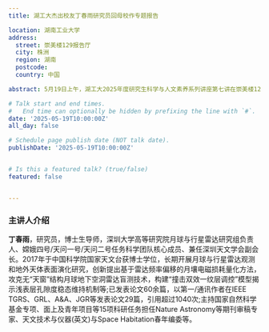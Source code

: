 ```yaml
---
title: 湖工大杰出校友丁春雨研究员回母校作专题报告

location: 湖南工业大学
address:
  street: 崇美楼129报告厅
  city: 株洲
  region: 湖南
  postcode: 
  country: 中国

abstract: 5月19日上午，湖工大2025年度研究生科学与人文素养系列讲座第七讲在崇美楼129报告厅举行。杰出校友，深圳大学研究员、博士生导师丁春雨作题为《空天之探：雷达透视在月球深空探测中的应用与前景》专题报告。丁春雨从“个人简介与研究背景”“关键科学问题与总体框架”“创新性研究成果”“学术贡献与战略应用”“总结与未来方向”五个方面展开论述，通过电磁学计算模型、雷达图像、月球地质结构剖面图等大量图片示例，对探月雷达的工作原理、研究成果、发展方向作了系统讲解。在介绍自身研究方向和课题组项目时，他阐释了行星探测旨在寻找太阳系内宜居星球的目标，并讲解了八大行星的环境特点，同时展望了我国即将发射的“天问三号”和“天问四号”探测器的发射规划。他概述了行星际通信系统、月球探测背景、探月雷达在月球探测中的作用以及月球表面雷达的发展历程。着重强调更新月球浅表层结构认知的紧迫性，提出了五个关键科学问题。同时，他还展示了国内外月球探测方面的创新研究成果，剖析了这些研究的难点。最后，他以“月球浅表层研究如何促进人类成为跨天体物种？”这一核心问题引发思考，强调从生命起源和居住环境两个方面出发，探索水资源和地下空间的重要性。本场讲座内容详实，不仅系统讲解雷达透视技术在深空探测中的应用，更通过创新事例，激励同学们勇攀科学高峰，助力跨学科人才将科研与航天强国梦想结合，为中国探月计划贡献力量。

# Talk start and end times.
#   End time can optionally be hidden by prefixing the line with `#`.
date: '2025-05-19T10:00:00Z'
all_day: false

# Schedule page publish date (NOT talk date).
publishDate: '2025-05-19T10:00:00Z'


# Is this a featured talk? (true/false)
featured: false


---
```


### 主讲人介绍
**丁春雨**，研究员，博士生导师，深圳大学高等研究院月球与行星雷达研究组负责人、嫦娥四号/天问一号/天问二号任务科学团队核心成员、兼任深圳天文学会副会长。2017年于中国科学院国家天文台获博士学位，长期开展月球与行星雷达观测和地外天体表面演化研究，创新提出基于雷达频率偏移的月壤电磁损耗量化方法，攻克无“天窗”结构月球地下空洞雷达盲测技术，构建“撞击双效一纹层调控”模型揭示浅表层孔隙度稳态维持机制等;已发表论文60余篇，以第一/通讯作者在IEEE TGRS、GRL、A&A、JGR等发表论文29篇，引用超过1040次;主持国家自然科学基金专项、面上及青年项目等15项科研任务担任Nature Astronomy等期刊审稿专家、天文技术与仪器(英文)与Space Habitation春年编委等。
